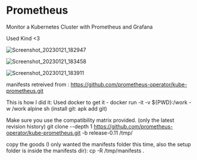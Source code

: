 # Prometheus
Monitor a Kubernetes Cluster with Prometheus and Grafana

Used Kind <3




![Screenshot_20230121_182947](https://user-images.githubusercontent.com/8779526/213882008-432acd7b-4225-416e-bbb2-cc6291456638.png)


![Screenshot_20230121_183458](https://user-images.githubusercontent.com/8779526/213882010-cab44b57-d1e1-438e-ba10-fd848ed77863.png)


![Screenshot_20230121_183911](https://user-images.githubusercontent.com/8779526/213882159-7ec0982a-f426-459f-881d-5dfeb33b1833.png)


manifests retreived from :
https://github.com/prometheus-operator/kube-prometheus.git

This is how I did it:
Used docker to get it - 
docker run -it -v ${PWD}:/work -w /work alpine sh (install git: apk add git)

Make sure you use the compatibility matrix provided. (only the latest revision history)
git clone --depth 1 https://github.com/prometheus-operator/kube-prometheus.git -b release-0.11 /tmp/

copy the goods (I only wanted the manifests folder this time, also the setup folder is inside the manifests dir):
cp -R /tmp/manifests .








